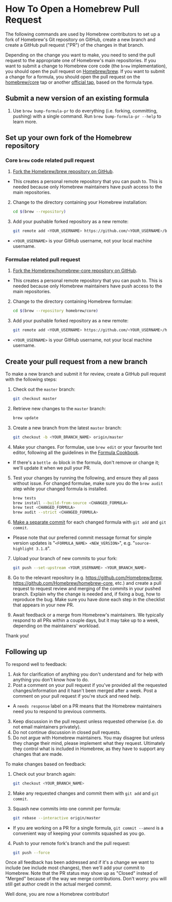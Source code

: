 # How To Open a Homebrew Pull Request

The following commands are used by Homebrew contributors to set up a fork of Homebrew's Git repository on GitHub, create a new branch and create a GitHub pull request ("PR") of the changes in that branch.

Depending on the change you want to make, you need to send the pull request to the appropriate one of Homebrew's main repositories. If you want to submit a change to Homebrew core code (the `brew` implementation), you should open the pull request on [Homebrew/brew](https://github.com/Homebrew/brew). If you want to submit a change for a formula, you should open the pull request on the [homebrew/core](https://github.com/Homebrew/homebrew-core) tap or another [official tap](https://github.com/Homebrew), based on the formula type.

## Submit a new version of an existing formula

1. Use `brew bump-formula-pr` to do everything (i.e. forking, committing, pushing) with a single command. Run `brew bump-formula-pr --help` to learn more.

## Set up your own fork of the Homebrew repository

### Core `brew` code related pull request

1. [Fork the Homebrew/brew repository on GitHub](https://github.com/Homebrew/brew/fork).

  * This creates a personal remote repository that you can push to. This is needed because only Homebrew maintainers have push access to the main repositories.

2. Change to the directory containing your Homebrew installation:

    ```sh
    cd $(brew --repository)
    ```

3. Add your pushable forked repository as a new remote:

    ```sh
    git remote add <YOUR_USERNAME> https://github.com/<YOUR_USERNAME>/brew.git
    ```

* `<YOUR_USERNAME>` is your GitHub username, not your local machine username.

### Formulae related pull request

1. [Fork the Homebrew/homebrew-core repository on GitHub](https://github.com/Homebrew/homebrew-core/fork).

* This creates a personal remote repository that you can push to. This is needed because only Homebrew maintainers have push access to the main repositories.

2. Change to the directory containing Homebrew formulae:

    ```sh
    cd $(brew --repository homebrew/core)
    ```

3. Add your pushable forked repository as a new remote:

    ```sh
    git remote add <YOUR_USERNAME> https://github.com/<YOUR_USERNAME>/homebrew-core.git
    ```

* `<YOUR_USERNAME>` is your GitHub username, not your local machine username.

## Create your pull request from a new branch

To make a new branch and submit it for review, create a GitHub pull request with the following steps:

1. Check out the `master` branch:

    ```sh
    git checkout master
    ```

2. Retrieve new changes to the `master` branch:

    ```sh
    brew update
    ```

3. Create a new branch from the latest `master` branch:

    ```sh
    git checkout -b <YOUR_BRANCH_NAME> origin/master
    ```

4. Make your changes. For formulae, use `brew edit` or your favourite text editor, following all the guidelines in the [Formula Cookbook](Formula-Cookbook.md).

* If there's a `bottle do` block in the formula, don't remove or change it; we'll update it when we pull your PR.

5. Test your changes by running the following, and ensure they all pass without issue. For changed formulae, make sure you do the `brew audit` step while your changed formula is installed.

    ```sh
    brew tests
    brew install --build-from-source <CHANGED_FORMULA>
    brew test <CHANGED_FORMULA>
    brew audit --strict <CHANGED_FORMULA>
    ```

6. [Make a separate commit](Formula-Cookbook.md#commit) for each changed formula with `git add` and `git commit`.

* Please note that our preferred commit message format for simple version updates is "`<FORMULA_NAME> <NEW_VERSION>`", e.g. "`source-highlight 3.1.8`".

7. Upload your branch of new commits to your fork:

    ```sh
    git push --set-upstream <YOUR_USERNAME> <YOUR_BRANCH_NAME>
    ```

8. Go to the relevant repository (e.g. <https://github.com/Homebrew/brew>, <https://github.com/Homebrew/homebrew-core>, etc.) and create a pull request to request review and merging of the commits in your pushed branch. Explain why the change is needed and, if fixing a bug, how to reproduce the bug. Make sure you have done each step in the checklist that appears in your new PR.
9. Await feedback or a merge from Homebrew's maintainers. We typically respond to all PRs within a couple days, but it may take up to a week, depending on the maintainers' workload.

Thank you!

## Following up

To respond well to feedback:

1. Ask for clarification of anything you don't understand and for help with anything you don't know how to do.
2. Post a comment on your pull request if you've provided all the requested changes/information and it hasn't been merged after a week. Post a comment on your pull request if you're stuck and need help.

* A `needs response` label on a PR means that the Homebrew maintainers need you to respond to previous comments.

3. Keep discussion in the pull request unless requested otherwise (i.e. do not email maintainers privately).
4. Do not continue discussion in closed pull requests.
5. Do not argue with Homebrew maintainers. You may disagree but unless they change their mind, please implement what they request. Ultimately they control what is included in Homebrew, as they have to support any changes that are made.

To make changes based on feedback:

1. Check out your branch again:

    ```sh
    git checkout <YOUR_BRANCH_NAME>
    ```

2. Make any requested changes and commit them with `git add` and `git commit`.
3. Squash new commits into one commit per formula:

    ```sh
    git rebase --interactive origin/master
    ```

* If you are working on a PR for a single formula, `git commit --amend` is a convenient way of keeping your commits squashed as you go.

4. Push to your remote fork's branch and the pull request:

    ```sh
    git push --force
    ```

Once all feedback has been addressed and if it's a change we want to include (we include most changes), then we'll add your commit to Homebrew. Note that the PR status may show up as "Closed" instead of "Merged" because of the way we merge contributions. Don't worry: you will still get author credit in the actual merged commit.

Well done, you are now a Homebrew contributor!
